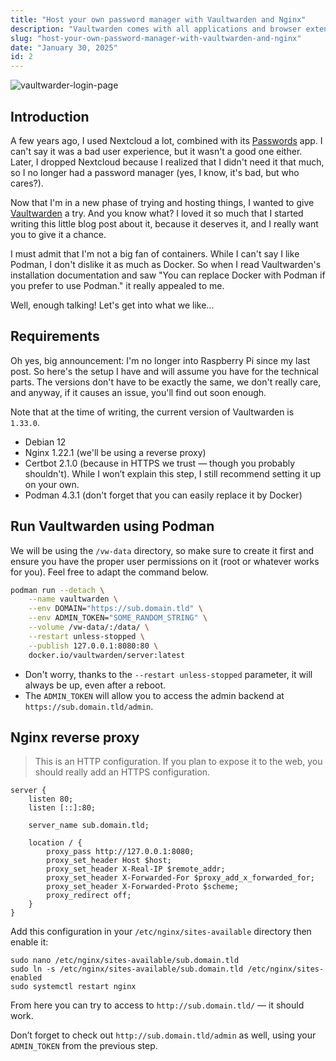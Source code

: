 ```yaml
---
title: "Host your own password manager with Vaultwarden and Nginx"
description: "Vaultwarden comes with all applications and browser extensions you need, it's simple to install, so why not just using it?"
slug: "host-your-own-password-manager-with-vaultwarden-and-nginx"
date: "January 30, 2025"
id: 2
---
```


![vaultwarder-login-page](/images/vaultwarder-login-page.png)

## Introduction

A few years ago, I used Nextcloud a lot, combined with its [Passwords](https://apps.nextcloud.com/apps/passwords) app. I can't say it was a bad user experience, but it wasn't a good one either. Later, I dropped Nextcloud because I realized that I didn't need it that much, so I no longer had a password manager (yes, I know, it's bad, but who cares?).

Now that I'm in a new phase of trying and hosting things, I wanted to give [Vaultwarden](https://github.com/dani-garcia/vaultwarden) a try. And you know what? I loved it so much that I started writing this little blog post about it, because it deserves it, and I really want you to give it a chance.

I must admit that I'm not a big fan of containers. While I can't say I like Podman, I don't dislike it as much as Docker. So when I read Vaultwarden's installation documentation and saw "You can replace Docker with Podman if you prefer to use Podman." it really appealed to me.

Well, enough talking! Let's get into what we like...

## Requirements

Oh yes, big announcement: I'm no longer into Raspberry Pi since my last post. So here's the setup I have and will assume you have for the technical parts. The versions don't have to be exactly the same, we don't really care, and anyway, if it causes an issue, you'll find out soon enough.

Note that at the time of writing, the current version of Vaultwarden is `1.33.0`.

- Debian 12
- Nginx 1.22.1 (we'll be using a reverse proxy)
- Certbot 2.1.0 (because in HTTPS we trust — though you probably shouldn't). While I won’t explain this step, I still recommend setting it up on your own.
- Podman 4.3.1 (don't forget that you can easily replace it by Docker)

## Run Vaultwarden using Podman

We will be using the `/vw-data` directory, so make sure to create it first and ensure you have the proper user permissions on it (root or whatever works for you). Feel free to adapt the command below.

```bash
podman run --detach \
    --name vaultwarden \
    --env DOMAIN="https://sub.domain.tld" \
    --env ADMIN_TOKEN="SOME_RANDOM_STRING" \
    --volume /vw-data/:/data/ \
    --restart unless-stopped \
    --publish 127.0.0.1:8080:80 \
    docker.io/vaultwarden/server:latest
```

- Don't worry, thanks to the `--restart unless-stopped` parameter, it will always be up, even after a reboot.
- The `ADMIN_TOKEN` will allow you to access the admin backend at `https://sub.domain.tld/admin`.

## Nginx reverse proxy

> This is an HTTP configuration. If you plan to expose it to the web, you should really add an HTTPS configuration.

```
server {
    listen 80;
    listen [::]:80;
    
    server_name sub.domain.tld;

    location / {
        proxy_pass http://127.0.0.1:8080;
        proxy_set_header Host $host;
        proxy_set_header X-Real-IP $remote_addr;
        proxy_set_header X-Forwarded-For $proxy_add_x_forwarded_for;
        proxy_set_header X-Forwarded-Proto $scheme;
        proxy_redirect off;
    }
}
```

Add this configuration in your `/etc/nginx/sites-available` directory then enable it:

```
sudo nano /etc/nginx/sites-available/sub.domain.tld
sudo ln -s /etc/nginx/sites-available/sub.domain.tld /etc/nginx/sites-enabled
sudo systemctl restart nginx
```

From here you can try to access to `http://sub.domain.tld/` — it should work.

Don’t forget to check out `http://sub.domain.tld/admin` as well, using your `ADMIN_TOKEN` from the previous step.
